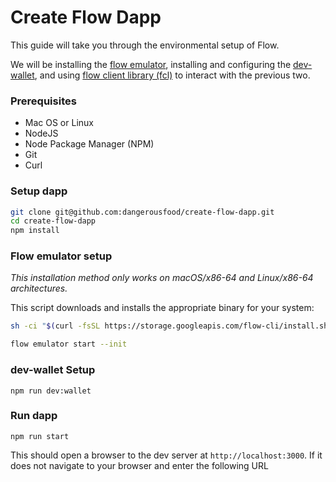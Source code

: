 # Create Flow Dapp
This guide will take you through the environmental setup of Flow.

We will be installing the [flow emulator](), installing and configuring the [dev-wallet](), and using [flow client library (fcl)]() to interact with the previous two.

### Prerequisites
- Mac OS or Linux
- NodeJS
- Node Package Manager (NPM)
- Git
- Curl

### Setup dapp
```sh
git clone git@github.com:dangerousfood/create-flow-dapp.git
cd create-flow-dapp
npm install
```

### Flow emulator setup

_This installation method only works on macOS/x86-64 and Linux/x86-64 architectures._

This script downloads and installs the appropriate binary for your system:

```sh
sh -ci "$(curl -fsSL https://storage.googleapis.com/flow-cli/install.sh)"
```
```sh
flow emulator start --init
```

### dev-wallet Setup

```
npm run dev:wallet
```

### Run dapp

```
npm run start
```

This should open a browser to the dev server at `http://localhost:3000`. If it does not navigate to your browser and enter the following URL [](http://localhost:3000)